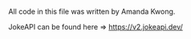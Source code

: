 All code in this file was written by Amanda Kwong.

JokeAPI can be found here => https://v2.jokeapi.dev/